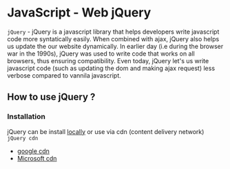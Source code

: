 # JavaScript - Web jQuery

`jQuery` - jQuery is a javascript library that helps developers write javascript code more syntatically easily. When combined with ajax, jQuery also helps us update the our website dynamically. In earlier day (i.e during the browser war in the 1990s), jQuery was used to write code that works on all browsers, thus ensuring compatibility. Even today, jQuery let's us write javascript code (such as updating the dom and making ajax request) less verbose compared to vannila javascript.  

## How to use jQuery ?

### Installation
jQuery can be install [locally](https://jquery.com/download/) or use via cdn (content delivery network)
  `jQuery cdn`

  - [google cdn](https://developers.google.com/speed/libraries#jquery)
  - [Microsoft cdn](https://learn.microsoft.com/en-us/aspnet/ajax/cdn/overview#jQuery_Releases_on_the_CDN_0)

